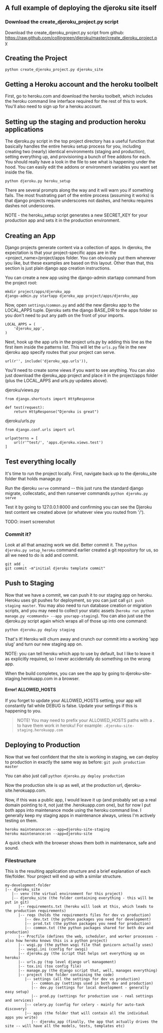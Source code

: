 ## A full example of deploying the djeroku site itself


### Download the create_djeroku_project.py script
Download the create_djeroku_project.py script from github:
https://raw.github.com/collingreen/djeroku/master/create_djeroku_project.py


## Creating the Project
`python create_djeroku_project.py djeroku_site`


## Getting a Heroku account and the heroku toolbelt
First, go to heroku.com and download the heroku toolbelt, which includes
the heroku command line interface required for the rest of this to work. You'll
also need to sign up for a heroku account.


## Setting up the staging and production heroku applications
The djeroku.py script in the top project directory has a useful function that
basically handles the entire heroku setup process for you, including creating
two (nearly) identical environments (staging and production), setting everything
up, and provisioning a bunch of free addons for each. You should really have a
look in the file to see what is happening under the hood.  You can easily edit
the addons or environment variables you want set inside the file.

`python djeroku.py heroku_setup`

There are several prompts along the way and it will warn you if something fails.
The most frustrating part of the entire process (assuming it works) is that
django projects require underscores not dashes, and heroku requires dashes
not underscores.

NOTE - the heroku_setup script generates a new SECRET_KEY for your production
app and sets it in the production environment.


## Creating an App
Django projects generate content via a collection of apps. In djeroku, the
expectation is that your project-specific apps are in the
<project_name>/project/apps folder. You can obviously put them wherever you
like, but these examples are based on this layout. Other than that, this section
is just plain django app creation instructions.

You can create a new app using the django-admin startapp command from the
project root:
~~~
mkdir project/apps/djeroku_app
django-admin.py startapp djeroku_app project/apps/djeroku_app
~~~

Now, open `settings/common.py` and add the new djeroku app to the LOCAL_APPS
tuple. Djeroku sets the django BASE_DIR to the apps folder so you don't need to
put any path on the front of your imports.
~~~
LOCAL_APPS = (
    'djeroku_app',
)
~~~

Next, hook up the app urls in the project urls.py by adding this line as the
first item inside the patterns list. This will let the `urls.py` file in
the new djeroku app specify routes that your project can serve.

`url(r'', include('djeroku_app.urls')),`

You'll need to create some views if you want to see anything. You can also
just download the djeroku_app project and place it in the project/apps folder
(plus the LOCAL_APPS and urls.py updates above).


djeroku/views.py
~~~
from django.shortcuts import HttpResponse

def test(request):
    return HttpResponse("Djeroku is great")
~~~

djeroku/urls.py
~~~
from django.conf.urls import url

urlpatterns = [
    url(r'^test/', 'apps.djeroku.views.test')
]
~~~


## Test everything locally
It's time to run the project locally. First, navigate back up to the
djeroku_site folder that holds manage.py

Run the djeroku `serve` command -- this just runs the standard
django migrate, collecstatic, and then runserver commands
`python djeroku.py serve`

Test it by going to 127.0.0.1:8000 and confirming you can see the Djeroku
test content we created above (or whatever view you routed from '/').

TODO: insert screenshot


### Commit it?
Look at all that amazing work we did. Better commit it. The
`python djeroku.py setup_heroku` command earlier created a git repository for
us, so all we need to do is add and commit.

~~~
git add .
git commit -m"initial djeroku template commit"
~~~


## Push to Staging
Now that we have a commit, we can push it to our staging app on heroku. Heroku
uses git pushes for deployment, so you can just call `git push staging master`.
You may also need to run database creation or migration scripts, and you may
need to collect your static assets
(`heroku run python manage.py <commands> --app yourapp-staging`). You can also
just use the djeroku.py script again which wraps all of those up into one
command:

`python djeroku.py deploy staging`

That's it! Heroku will churn away and crunch our commit into a working 'app
slug' and turn our new staging app on.

NOTE: you can tell heroku which app to use by default, but I like to leave
it as explicitly required, so I never accidentally do something on the wrong
app.

When the build completes, you can see the app by going to
djeroku-site-staging.herokuapp.com in a browser.


#### Error! ALLOWED_HOSTS
If you forget to update your ALLOWED_HOSTS setting, your app will constantly
fail while DEBUG is false. Update your settings if this is happening to you.

> NOTE! You may need to prefix your ALLOWED_HOSTS paths with a . to have them
  work in heroku!
  For example: `.djeroku-site-staging.herokuapp.com`



## Deploying to Production
Now that we feel confident that the site is working in staging, we can deploy
to production in exactly the same way as before:
`git push production master`

You can also just call `python djeroku.py deploy production`

Now the production site is up as well, at the production url,
djeroku-site.herokuapp.com.


Now, if this was a public app, I would leave it up (and probably set up a real
domain pointing to it, not just the .herokuapp.com one), but for now I put both
apps into maintenance mode using the heroku command line.  I generally keep my
staging apps in maintenance always, unless I'm actively testing on them.

~~~
heroku maintenance:on --app=djeroku-site-staging
heroku maintenance:on --app=djeroku-site
~~~

A quick check with the browser shows them both in maintenance, safe and sound.


### Filestructure
This is the resulting application structure and a brief explanation of each
file/folder. Your project will end up with a similar structure.

~~~
my-development-folder
|-- djeroku_site
   |-- venv (the virtual environment for this project)
   |-- djeroku_site (the folder containing everything - this will be put in git)
      |-- requirements.txt (heroku will look at this, which leads to the production requirements)
      |-- reqs (holds the requirements files for dev vs production)
         |-- dev.txt (the python packages you need for development)
         |-- prod.txt (the python packages you need for production)
         |-- common.txt (the python packages shared for both dev and production)
      |-- Procfile (defines the web, scheduler, and worker processes - also how heroku knows this is a python project)
      |-- wsgi.py (the python wsgi file that gunicorn actually uses)
      |-- uwsgi.ini (config for uwsgi)
      |-- djeroku.py (the script that helps set everything up on heroku)
      |-- urls.py (top level django url management)
      |-- tox.ini (tox config file)
      |-- manage.py (the django script that, well, manages everything)
      |-- project (the folder containing the code)
         |-- settings (all the settings for dev vs production)
            |-- common.py (settings used in both dev and production)
            |-- dev.py (settings for local development - generally easy setup)
            |-- prod.py (settings for production use - real settings and services)
         |-- celery.py (config for celery - mainly for auto-task discovery)
         |-- apps (the folder that will contain all the individual apps you write)
            |-- djeroku_app (finally, the app that actually drives the site -- will have all the models, tests, templates etc)
~~~
